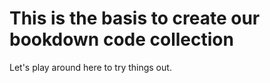 # This is the basis to create our bookdown code collection

Let's play around here to try things out.
